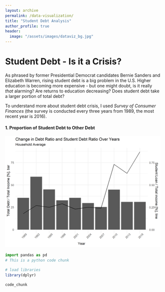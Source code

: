 ```yaml
---
layout: archive
permalink: /data-visualization/
title: "Student Debt Analysis"
author_profile: true
header:
  image: "/assets/images/dataviz_bg.jpg"
---
```



# Student Debt - Is it a Crisis?

As phrased by former Presidential Democrat candidates Bernie Sanders and Elizabeth Warren, rising student debt is a big problem in the U.S. Higher education is becoming more expensive - but one might doubt, is it really _that_ alarming? Are returns to education decreasing? Does student debt take a larger portion of total debt?

To understand more about student debt crisis, I used _Survey of Consumer Finances_ (the survey is conducted every three years from 1989, the most recent year is 2016).


#### 1. Proportion of Student Debt to Other Debt
![image](/assets/images/dataviz/std_loans/plot1.png)



```python
import pandas as pd
# This is a python code chunk
```

```r
# load libraries
library(dplyr)

```

`code_chunk`
